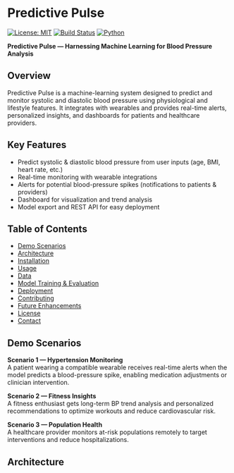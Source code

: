 # Predictive Pulse
[![License: MIT](https://img.shields.io/badge/License-MIT-yellow.svg)](#license)
[![Build Status](https://img.shields.io/badge/build-passing-brightgreen)](#)
[![Python](https://img.shields.io/badge/python-3.10+-blue.svg)](#)

**Predictive Pulse — Harnessing Machine Learning for Blood Pressure Analysis**

## Overview
Predictive Pulse is a machine-learning system designed to predict and monitor systolic and diastolic blood pressure using physiological and lifestyle features. It integrates with wearables and provides real-time alerts, personalized insights, and dashboards for patients and healthcare providers.

## Key Features
- Predict systolic & diastolic blood pressure from user inputs (age, BMI, heart rate, etc.)
- Real-time monitoring with wearable integrations
- Alerts for potential blood-pressure spikes (notifications to patients & providers)
- Dashboard for visualization and trend analysis
- Model export and REST API for easy deployment

## Table of Contents
- [Demo Scenarios](#demo-scenarios)
- [Architecture](#architecture)
- [Installation](#installation)
- [Usage](#usage)
- [Data](#data)
- [Model Training & Evaluation](#model-training--evaluation)
- [Deployment](#deployment)
- [Contributing](#contributing)
- [Future Enhancements](#future-enhancements)
- [License](#license)
- [Contact](#contact)

## Demo Scenarios
**Scenario 1 — Hypertension Monitoring**  
A patient wearing a compatible wearable receives real-time alerts when the model predicts a blood-pressure spike, enabling medication adjustments or clinician intervention.

**Scenario 2 — Fitness Insights**  
A fitness enthusiast gets long-term BP trend analysis and personalized recommendations to optimize workouts and reduce cardiovascular risk.

**Scenario 3 — Population Health**  
A healthcare provider monitors at-risk populations remotely to target interventions and reduce hospitalizations.

## Architecture
